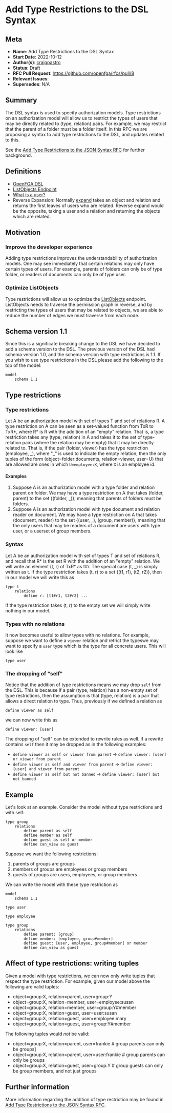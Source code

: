 # Add Type Restrictions to the DSL Syntax

## Meta

- **Name**: Add Type Restrictions to the DSL Syntax
- **Start Date**: 2022-10-12
- **Author(s)**: [craigpastro](https://github.com/craigpastro)
- **Status**: Draft <!-- Acceptable values: Draft, Approved, On Hold, Superseded -->
- **RFC Pull Request**: <https://github.com/openfga/rfcs/pull/8>
- **Relevant Issues**:
- **Supersedes**: N/A

## Summary

The DSL syntax is used to specify authorization models. Type restrictions on an authorization model will allow us to restrict the types of users that may be directly related to (type, relation) pairs. For example, we may restrict that the parent of a folder must be a folder itself. In this RFC we are proposing a syntax to add type restrictions to the DSL, and updates related to this.

See the [Add Type Restrictions to the JSON Syntax RFC](./20220831-add-type-restrictions-to-json-syntax.md) for further background.

## Definitions

- [OpenFGA DSL](https://openfga.dev/docs/configuration-language)
- [ListObjects Endpoint](https://openfga.dev/api/service#/Relationship%20Queries/ListObjects)
- [What is a user?](https://openfga.dev/docs/concepts#what-is-a-user)
- Reverse Expansion: Normally [expand](https://openfga.dev/docs/interacting/relationship-queries#expand) takes an object and relation and returns the first leaves of users who are related. Reverse expand would be the opposite, taking a user and a relation and returning the objects which are related.

## Motivation

### Improve the developer experience

Adding type restrictions improves the understandability of authorization models. One may see immediately that certain relations may only have certain types of users. For example, parents of folders can only be of type folder, or readers of documents can only be of type user.

### Optimize ListObjects

Type restrictions will allow us to optimize the [ListObjects](https://github.com/openfga/rfcs/blob/main/20220714-listObjects-api.md) endpoint. ListObjects needs to traverse the permission graph in reverse, and by restricting the types of users that may be related to objects, we are able to reduce the number of edges we must traverse from each node.

## Schema version 1.1

Since this is a significate breaking change to the DSL we have decided to add a schema version to the DSL. The previous version of the DSL had schema version 1.0, and the schema version with type restrictions is 1.1. If you wish to use type restrictions in the DSL please add the following to the top of the model:

```
model
    schema 1.1
```

## Type restrictions

### Type restrictions

Let A be an authorization model with set of types T and set of relations R. A type restriction on A can be seen as a set-valued function from TxR to TxR*, where R* is R with the addition of an "empty" relation. That is, a type restriction takes any (type, relation) in A and takes it to the set of type-relation pairs (where the relation may be empty) that it may be directly related to. That is, if the pair (folder, viewer) has the type restriction (employee, \_), where "\_" is used to indicate the empty relation, then the only tuples of the form (object=folder:documents, relation=viewer, user=U) that are allowed are ones in which `U=employee:X`, where `X` is an employee id.

#### Examples

1. Suppose A is an authorization model with a type folder and relation parent on folder. We may have a type restriction on A that takes (folder, parent) to the set {(folder, \_)}, meaning that parents of folders must be folders.
 2. Suppose A is an authorization model with type document and relation reader on document. We may have a type restriction on A that takes (document, reader) to the set {(user, \_), (group, member)}, meaning that the only users that may be readers of a document are users with type user, or a userset of group members.

### Syntax

Let A be an authorization model with set of types T and set of relations R, and recall that R* is the set R with the addition of an "empty" relation. We will write an element (t, r) of TxR* as t#r. The special case (t, _) is simply written as t. If the type restriction takes (t, r) to a set {(t1, r1), (t2, r2)}, then in our model we will write this as
```
type t
    relations
        define r: [t1#r1, t2#r2] ...
```
If the type restriction takes (t, r) to the empty set we will simply write nothing in our model.

### Types with no relations

It now becomes useful to allow types with no relations. For example, suppose we want to define a `viewer` relation and retrict the typeswe may want to specify a `user` type which is the type for all concrete users. This will look like
```
type user
```

### The dropping of "self"

Notice that the addition of type restrictions means we may drop `self` from the DSL. This is because if a pair (type, relation) has a non-empty set of type restrictions, then the assumption is that (type, relation) is a pair that allows a direct relation to type. Thus, previously if we defined a relation as
```
define viewer as self
```
we can now write this as
```
define viewer: [user]
```

The dropping of "self" can be extended to rewrite rules as well. If a rewrite contains `self` then it may be dropped as in the following examples:
- `define viewer as self or viewer from parent` -> `define viewer: [user] or viewer from parent`
- `define viewer as self and viewer from parent` -> `define viewer: [user] and viewer from parent`
- `define viewer as self but not banned` -> `define viewer: [user] but not banned`

## Example

Let's look at an example. Consider the model without type restrictions and with self:
```
type group
    relations
        define parent as self
        define member as self
        define guest as self or member
        define can_view as guest
```
Suppose we want the following restrictions:
1. parents of groups are groups
2. members of groups are employees or group members
3. guests of groups are users, employees, or group members

We can write the model with these type restriction as
```
model
    schema 1.1

type user

type employee

type group
    relations
        define parent: [group]
        define member: [employee, group#member]
        define guest: [user, employee, group#member] or member
        define can_view as guest
```

## Affect of type restrictions: writing tuples

Given a model with type restrictions, we can now only write tuples that respect the type restriction. For example, given our model above the following are valid tuples:
- object=group:X, relation=parent, user=group:Y
- object=group:X, relation=member, user=employee:susan
- object=group:X, relation=member, user=group:Y#member
- object=group:X, relation=guest, user=user:susan
- object=group:X, relation=guest, user=employee:mary
- object=group:X, relation=guest, user=group:Y#member

The following tuples would _not_ be valid:
- object=group:X, relation=parent, user=frankie       # group parents can only be groups]
- object=group:X, relation=parent, user=user:frankie  # group parents can only be groups
- object=group:X, relation=guest, user=group:Y        # group guests can only be group members, and not just groups


## Further information

More information regarding the addition of type restriction may be found in [Add Type Restrictions to the JSON Syntax RFC](./20220831-add-type-restrictions-to-json-syntax.md).
